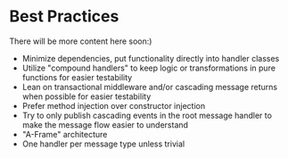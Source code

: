 # Best Practices

There will be more content here soon:)

* Minimize dependencies, put functionality directly into handler classes
* Utilize "compound handlers" to keep logic or transformations in pure functions for easier testability
* Lean on transactional middleware and/or cascading message returns when possible for easier testability
* Prefer method injection over constructor injection
* Try to only publish cascading events in the root message handler to make the message flow easier to understand
* "A-Frame" architecture
* One handler per message type unless trivial
